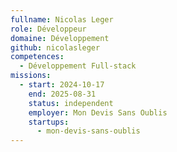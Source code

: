 ```yaml
---
fullname: Nicolas Leger
role: Développeur
domaine: Développement
github: nicolasleger
competences:
  - Développement Full-stack
missions:
  - start: 2024-10-17
    end: 2025-08-31
    status: independent
    employer: Mon Devis Sans Oublis
    startups:
      - mon-devis-sans-oublis
---
```

